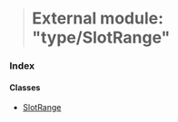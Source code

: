 > # External module: "type/SlotRange"

### Index

#### Classes

* [SlotRange](../classes/_type_slotrange_.slotrange.md)